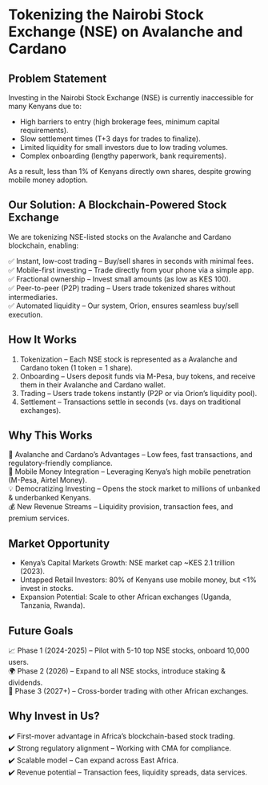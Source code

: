 # Tokenizing the Nairobi Stock Exchange (NSE) on Avalanche and Cardano  

## Problem Statement  

Investing in the Nairobi Stock Exchange (NSE) is currently inaccessible for many Kenyans due to:  
- High barriers to entry (high brokerage fees, minimum capital requirements).  
- Slow settlement times (T+3 days for trades to finalize).  
- Limited liquidity for small investors due to low trading volumes.  
- Complex onboarding (lengthy paperwork, bank requirements).  

As a result, less than 1% of Kenyans directly own shares, despite growing mobile money adoption.  

## Our Solution: A Blockchain-Powered Stock Exchange  

We are tokenizing NSE-listed stocks on the Avalanche and Cardano blockchain, enabling:  

✅ Instant, low-cost trading – Buy/sell shares in seconds with minimal fees.  
✅ Mobile-first investing – Trade directly from your phone via a simple app.  
✅ Fractional ownership – Invest small amounts (as low as KES 100).  
✅ Peer-to-peer (P2P) trading – Users trade tokenized shares without intermediaries.  
✅ Automated liquidity – Our system, Orion, ensures seamless buy/sell execution.  

## How It Works  

1. Tokenization – Each NSE stock is represented as a Avalanche and Cardano token (1 token = 1 share).  
2. Onboarding – Users deposit funds via M-Pesa, buy tokens, and receive them in their Avalanche and Cardano wallet.  
3. Trading – Users trade tokens instantly (P2P or via Orion’s liquidity pool).  
4. Settlement – Transactions settle in seconds (vs. days on traditional exchanges).  

## Why This Works  

🚀 Avalanche and Cardano’s Advantages – Low fees, fast transactions, and regulatory-friendly compliance.  
📱 Mobile Money Integration – Leveraging Kenya’s high mobile penetration (M-Pesa, Airtel Money).  
💡 Democratizing Investing – Opens the stock market to millions of unbanked & underbanked Kenyans.  
💰 New Revenue Streams – Liquidity provision, transaction fees, and premium services.  

## Market Opportunity  

- Kenya’s Capital Markets Growth: NSE market cap ~KES 2.1 trillion (2023).  
- Untapped Retail Investors: 80% of Kenyans use mobile money, but <1% invest in stocks.  
- Expansion Potential: Scale to other African exchanges (Uganda, Tanzania, Rwanda).  

## Future Goals  

📈 Phase 1 (2024-2025) – Pilot with 5-10 top NSE stocks, onboard 10,000 users.  
🌍 Phase 2 (2026) – Expand to all NSE stocks, introduce staking & dividends.  
🔗 Phase 3 (2027+) – Cross-border trading with other African exchanges.  

## Why Invest in Us?  

✔️ First-mover advantage in Africa’s blockchain-based stock trading.  
✔️ Strong regulatory alignment – Working with CMA for compliance.  
✔️ Scalable model – Can expand across East Africa.  
✔️ Revenue potential – Transaction fees, liquidity spreads, data services.  
